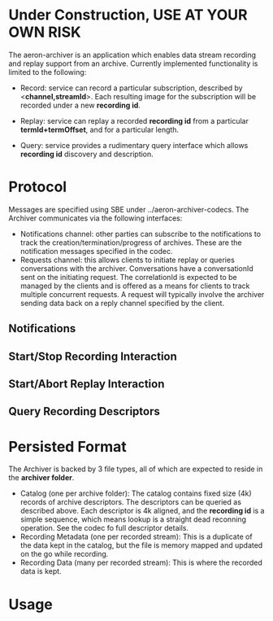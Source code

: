 Under Construction, USE AT YOUR OWN RISK
===

The aeron-archiver is an application which enables data stream recording and replay support from an archive. 
Currently implemented functionality is limited to the following:
- Record: service can record a particular subscription, described
by <__channel,streamId__>. Each resulting image for the subscription
will be recorded under a new __recording id__.

- Replay: service can replay a recorded __recording id__ from
a particular __termId+termOffset__, and for a particular length.

- Query: service provides a rudimentary query interface which
allows __recording id__ discovery and description.

Protocol
=====
Messages are specified using SBE under ../aeron-archiver-codecs. The
Archiver communicates via the following interfaces:
 - Notifications channel: other parties can subscribe to the notifications
 to track the creation/termination/progress of archives. These are the
 notification messages specified in the codec.
 - Requests channel: this allows clients to initiate replay or queries
 conversations with the archiver. Conversations have a conversationId sent
 on the initiating request. The correlationId is expected to be managed by
 the clients and is offered as a means for clients to track multiple
 concurrent requests. A request will typically involve the
 archiver sending data back on a reply channel specified by the client.

Notifications
----

Start/Stop Recording Interaction 
----

Start/Abort Replay Interaction 
----

Query Recording Descriptors
----

Persisted Format
=====
The Archiver is backed by 3 file types, all of which are expected to reside in the __archiver folder__.

 -  Catalog (one per archive folder): The catalog contains fixed size (4k) records of archive descriptors. The 
 descriptors can be queried as described above. Each descriptor is 4k aligned, and the __recording id__
 is a simple sequence, which means lookup is a straight dead reconning operation. See the codec
 fo full descriptor details.
 - Recording Metadata (one per recorded stream): This is a duplicate of the data kept in the catalog, but the file
 is memory mapped and updated on the go while recording.
 - Recording Data (many per recorded stream): This is where the recorded data is kept.
 
 Usage
 ===
 
 